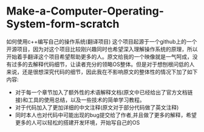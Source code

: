 Make-a-Computer-Operating-System-form-scratch
=============================================

如何使用c++编写自己的操作系统(翻译项目)
这个项目起源于一个github上的一个开源项目，因为对这个项目比较刚兴趣同时也希望深入理解操作系统的原理，所以开始着手翻译这个项目希望帮助更多的人。原文给我的一个映像就是一气呵成，没有过多的去解释代码细节，让读者充分的领略OS整体。但是对于想刨根问低的人来说，还是很想深究代码的细节，因此我在不影响原文的整体性的情况下加了如下内容:
* 对于每一个章节加入了额外性的术语解释文档(原文中已经给出了官方文档链接)和工具的使用总结，以及一些技术的简单学习教程。
* 对于代码加入了更加详细的中文注释(原文对于部分代码做了英文注释)
* 同时本人也对代码中可能出现的bug提交给了作者,并且做了更多的解释，希望更多的人可以轻松的搭建开发环境，开始写自己的OS
